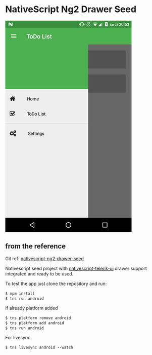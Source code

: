 # NativeScript Ng2 Drawer Seed

![Screenshot](screen.png)

## from the reference
Git ref: [nativescript-ng2-drawer-seed](https://github.com/ntrp/nativescript-ng2-drawer-seed)

Nativescript seed project with [nativescript-telerik-ui](https://www.npmjs.com/package/nativescript-telerik-ui) 
drawer support integrated and ready to be used.

To test the app just clone the repository and run:
```shell
$ npm install
$ tns run android
```
If already platform added
```shell
$ tns platform remove android
$ tns platform add android
$ tns run android
```
For livesync
```shell
$ tns livesync android --watch
```
